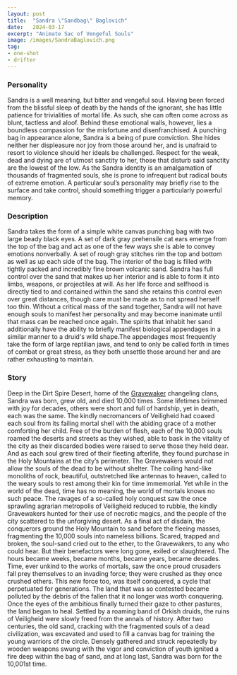 ```yaml
---
layout: post
title:  "Sandra \"Sandbag\" Baglovich"
date:   2024-03-17
excerpt: "Animate Sac of Vengeful Souls"
image: /images/SandraBaglovich.png
tag:
- one-shot
- drifter 
---
```


### Personality
Sandra is a well meaning, but bitter and vengeful soul. Having been forced from the blissful sleep of death by the hands of the ignorant, she has little patience for trivialities of mortal life. As such, she can often come across as blunt, tactless and aloof. Behind these emotional walls, however, lies a boundless compassion for the misfortune and disenfranchised. 
A punching bag in appearance alone, Sandra is a being of pure conviction. She hides neither her displeasure nor joy from those around her, and is unafraid to resort to violence should her ideals be challenged. Respect for the weak, dead and dying are of utmost sanctity to her, those that disturb said sanctity are the lowest of the low.
As the Sandra identity is an amalgamation of thousands of fragmented souls, she is prone to infrequent but radical bouts of extreme emotion. A particular soul’s personality may briefly rise to the surface and take control, should something trigger a particularly powerful memory. 

### Description
Sandra takes the form of a simple white canvas punching bag with two large beady black eyes. A set of dark gray prehensile cat ears emerge from the top of the bag and act as one of the few ways she is able to convey emotions nonverbally. A set of rough gray stitches rim the top and bottom as well as up each side of the bag. 
The interior of the bag is filled with tightly packed and incredibly fine brown volcanic sand. Sandra has full control over the sand that makes up her interior and is able to form it into limbs, weapons, or projectiles at will. As her life force and selfhood is directly tied to and contained within the sand she retains this control even over great distances, though care must be made as to not spread herself too thin. Without a critical mass of the sand together, Sandra will not have enough souls to manifest her personality and may become inanimate until that mass can be reached once again.
The spirits that inhabit her sand additionally have the ability to briefly manifest biological appendages in a similar manner to a druid's wild shape.The appendages most frequently take the form of large reptilian jaws, and tend to only be called forth in times of combat or great stress, as they both unsettle those around her and are rather exhausting to maintain.

### Story
Deep in the Dirt Spire Desert, home of the <a href="https://drifter-handbook.github.io/Gravewakers.html">Gravewaker</a> changeling clans, Sandra was born, grew old, and died 10,000 times. Some lifetimes brimmed with joy for decades, others were short and full of hardship, yet in death, each was the same. The kindly necromancers of Veiligheid had coaxed each soul from its failing mortal shell with the abiding grace of a mother comforting her child. 
Free of the burden of flesh, each of the 10,000 souls roamed the deserts and streets as they wished, able to bask in the vitality of the city as their discarded bodies were raised to serve those they held dear. And as each soul grew tired of their fleeting afterlife, they found purchase in the Holy Mountains at the city’s perimeter. The Gravewakers would not allow the souls of the dead to be without shelter. The coiling hand-like monoliths of rock, beautiful, outstretched like antennas to heaven, called to the weary souls to rest among their kin for time immemorial.
Yet while in the world of the dead, time has no meaning, the world of mortals knows no such peace. The ravages of a so-called holy conquest saw the once sprawling agrarian metropolis of Veiligheid reduced to rubble, the kindly Gravewakers hunted for their use of necrotic magics, and the people of the city scattered to the unforgiving desert. As a final act of disdain, the conquerors ground the Holy Mountain to sand before the fleeing masses, fragmenting the 10,000 souls into nameless billions. Scared, trapped and broken, the soul-sand cried out to the ether, to the Gravewakers, to any who could hear. But their benefactors were long gone, exiled or slaughtered.
The hours became weeks, became months, became years, became decades. Time, ever unkind to the works of mortals, saw the once proud crusaders fall prey themselves to an invading force; they were crushed as they once crushed others. This new force too, was itself conquered, a cycle that perpetuated for generations. The land that was so contested became polluted by the debris of the fallen that it no longer was worth conquering. Once the eyes of the ambitious finally turned their gaze to other pastures, the land began to heal. Settled by a roaming band of Orkish druids, the ruins of Veiligheid were slowly freed from the annals of history. 
After two centuries, the old sand, cracking with the fragmented souls of a dead civilization, was excavated and used to fill a canvas bag for training the young warriors of the circle. Densely gathered and struck repeatedly by wooden weapons swung with the vigor and conviction of youth ignited a fire deep within the bag of sand, and at long last, Sandra was born for the 10,001st time.
